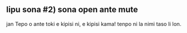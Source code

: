## lipu sona #2) sona open ante mute

jan Tepo o ante toki e kipisi ni, e kipisi kama! tenpo ni la nimi taso li lon.
